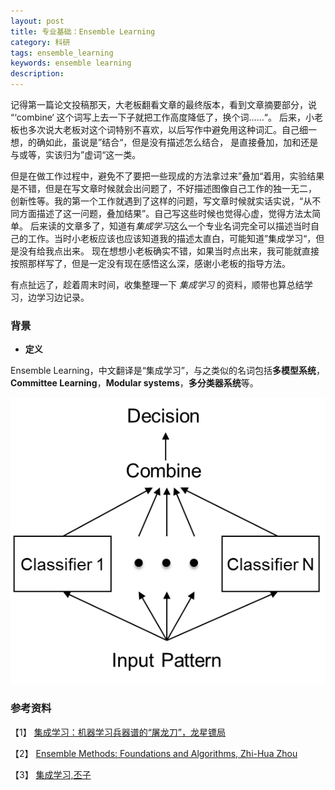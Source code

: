 ```yaml
---
layout: post
title: 专业基础：Ensemble Learning
category: 科研
tags: ensemble_learning
keywords: ensemble learning
description: 
---
```


记得第一篇论文投稿那天，大老板翻看文章的最终版本，看到文章摘要部分，说 “‘combine‘ 这个词写上去一下子就把工作高度降低了，换个词……“。
后来，小老板也多次说大老板对这个词特别不喜欢，以后写作中避免用这种词汇。自己细一想，的确如此，虽说是”结合“，但是没有描述怎么结合，
是直接叠加，加和还是与或等，实该归为”虚词“这一类。

但是在做工作过程中，避免不了要把一些现成的方法拿过来”叠加“着用，实验结果是不错，但是在写文章时候就会出问题了，不好描述图像自己工作的独一无二，
创新性等。我的第一个工作就遇到了这样的问题，写文章时候就实话实说，“从不同方面描述了这一问题，叠加结果”。自己写这些时候也觉得心虚，觉得方法太简单。
后来读的文章多了，知道有*集成学习*这么一个专业名词完全可以描述当时自己的工作。当时小老板应该也应该知道我的描述太直白，可能知道”集成学习“，但是没有给我点出来。
现在想想小老板确实不错，如果当时点出来，我可能就直接按照那样写了，但是一定没有现在感悟这么深，感谢小老板的指导方法。

有点扯远了，趁着周末时间，收集整理一下 *集成学习* 的资料，顺带也算总结学习，边学习边记录。

### 背景

- **定义**

Ensemble Learning，中文翻译是“集成学习”，与之类似的名词包括**多模型系统**，**Committee Learning**，**Modular systems**，**多分类器系统**等。

![参考](/public/img/54f3fd1db7368.jpg)


### 参考资料

【1】 [集成学习：机器学习兵器谱的“屠龙刀”，龙星镖局](http://www.csdn.net/article/2015-03-02/2824069#0-tsina-1-92816-397232819ff9a47a7b7e80a40613cfe1)

【2】 [Ensemble Methods: Foundations and Algorithms, Zhi-Hua Zhou](http://www.amazon.com/Ensemble-Methods-Foundations-Algorithms-Recognition/dp/1439830037)

【3】 [集成学习,丕子](http://www.zhizhihu.com/html/ytag/%E9%9B%86%E6%88%90%E5%AD%A6%E4%B9%A0)